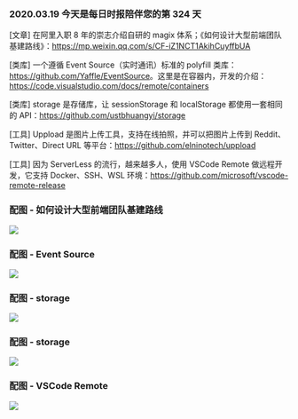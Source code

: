 ### 2020.03.19 今天是每日时报陪伴您的第 324 天

[文章] 在阿里入职 8 年的崇志介绍自研的 magix 体系；《如何设计大型前端团队基建路线》：<https://mp.weixin.qq.com/s/CF-iZ1NCT1AkihCuyffbUA>

[类库] 一个遵循 Event Source（实时通讯）标准的 polyfill 类库：<https://github.com/Yaffle/EventSource>。这里是在容器内，开发的介绍：<https://code.visualstudio.com/docs/remote/containers>

[类库] storage 是存储库，让 sessionStorage 和 localStorage 都使用一套相同的 API：<https://github.com/ustbhuangyi/storage>

[工具] Uppload 是图片上传工具，支持在线拍照，并可以把图片上传到 Reddit、Twitter、Direct URL 等平台：<https://github.com/elninotech/uppload>

[工具] 因为 ServerLess 的流行，越来越多人，使用 VSCode Remote 做远程开发，它支持 Docker、SSH、WSL 环境：<https://github.com/microsoft/vscode-remote-release>

### 配图 - 如何设计大型前端团队基建路线

![](https://mmbiz.qpic.cn/mmbiz_png/DutE8dYrQA7dBFibEJ5MUM5yTjjjXggHkXl6oRYcxNia2oyicJvdgxDjY2jo5KYh6Gicg64ic7t52qmOK06iblwibsabQ/640?wx_fmt=png&tp=webp&wxfrom=5&wx_lazy=1&wx_co=1)

### 配图 - Event Source

![](http://qn.40zhe.com/20200319190936.png)

### 配图 - storage

![](http://qn.40zhe.com/20200319191028.png)

### 配图 - storage

![](http://qn.40zhe.com/20200319191117.png)

### 配图 - VSCode Remote

![](https://code.visualstudio.com/assets/docs/remote/containers/select-dev-container-def.png)

